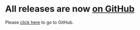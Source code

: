 # All releases are now [on GitHub](https://github.com/connectbot/connectbot/releases) #

Please [click here](https://github.com/connectbot/connectbot/releases) to go to GitHub.